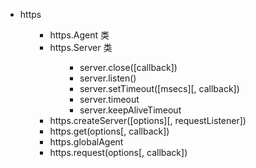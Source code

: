 <ul>
<li>https
<ul>
<ul>
<li>https.Agent 类</li>
<li>https.Server 类
<ul>
<ul>
<li>server.close([callback])</li>
<li>server.listen()</li>
<li>server.setTimeout([msecs][, callback])</li>
<li>server.timeout</li>
<li>server.keepAliveTimeout</li>
</ul>
</ul>
</li>
<li>https.createServer([options][, requestListener])</li>
<li>https.get(options[, callback])</li>
<li>https.globalAgent</li>
<li>https.request(options[, callback])</li>
</ul>
</ul>
</li>
</ul>
